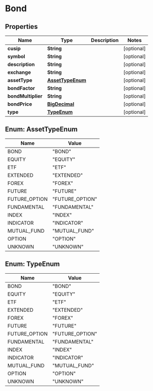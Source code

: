 # Bond

## Properties
Name | Type | Description | Notes
------------ | ------------- | ------------- | -------------
**cusip** | **String** |  |  [optional]
**symbol** | **String** |  |  [optional]
**description** | **String** |  |  [optional]
**exchange** | **String** |  |  [optional]
**assetType** | [**AssetTypeEnum**](#AssetTypeEnum) |  |  [optional]
**bondFactor** | **String** |  |  [optional]
**bondMultiplier** | **String** |  |  [optional]
**bondPrice** | [**BigDecimal**](BigDecimal.md) |  |  [optional]
**type** | [**TypeEnum**](#TypeEnum) |  |  [optional]

<a name="AssetTypeEnum"></a>
## Enum: AssetTypeEnum
Name | Value
---- | -----
BOND | &quot;BOND&quot;
EQUITY | &quot;EQUITY&quot;
ETF | &quot;ETF&quot;
EXTENDED | &quot;EXTENDED&quot;
FOREX | &quot;FOREX&quot;
FUTURE | &quot;FUTURE&quot;
FUTURE_OPTION | &quot;FUTURE_OPTION&quot;
FUNDAMENTAL | &quot;FUNDAMENTAL&quot;
INDEX | &quot;INDEX&quot;
INDICATOR | &quot;INDICATOR&quot;
MUTUAL_FUND | &quot;MUTUAL_FUND&quot;
OPTION | &quot;OPTION&quot;
UNKNOWN | &quot;UNKNOWN&quot;

<a name="TypeEnum"></a>
## Enum: TypeEnum
Name | Value
---- | -----
BOND | &quot;BOND&quot;
EQUITY | &quot;EQUITY&quot;
ETF | &quot;ETF&quot;
EXTENDED | &quot;EXTENDED&quot;
FOREX | &quot;FOREX&quot;
FUTURE | &quot;FUTURE&quot;
FUTURE_OPTION | &quot;FUTURE_OPTION&quot;
FUNDAMENTAL | &quot;FUNDAMENTAL&quot;
INDEX | &quot;INDEX&quot;
INDICATOR | &quot;INDICATOR&quot;
MUTUAL_FUND | &quot;MUTUAL_FUND&quot;
OPTION | &quot;OPTION&quot;
UNKNOWN | &quot;UNKNOWN&quot;
